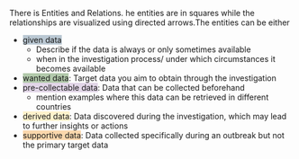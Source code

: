 There is Entities and Relations. he entities are in squares while the relationships are visualized using directed arrows.The entities can be either 
- <span style="background:#BAC8D3">given data</span>
	- Describe if the data is always or only sometimes available
	- when in the investigation process/ under which circumstances it becomes available
- <span style="background:#B2C9AB">wanted data</span>: Target data you aim to obtain through the investigation
- <span style="background:#E1D5E7">pre-collectable data</span>: Data that can be collected beforehand
	- mention examples where this data can be retrieved in different countries 
- <span style="background:#FFF2CC">derived data</span>: Data discovered during the investigation, which may lead to further insights or actions
- <span style="background: #FAD7AC">supportive data</span>: Data collected specifically during an outbreak but not the primary target data